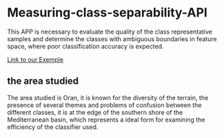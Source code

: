 # Measuring-class-separability-API
This APP is necessary to evaluate the quality of the class representative samples and determine the classes with ambiguous boundaries in feature space, where poor classification accuracy is expected.

[Link to our Exemple](https://ibtissem.users.earthengine.app/view/measuring-class-separability)

## the area studied
The area studied is Oran, it is known for the diversity of the terrain, the presence of several themes and problems of confusion between the different classes, it is at the edge of the southern shore of the Mediterranean basin, which represents a ideal form for examining the efficiency of the classifier used.

